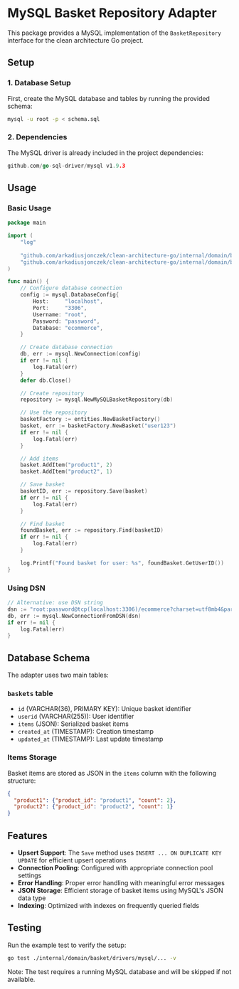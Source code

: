 # MySQL Basket Repository Adapter

This package provides a MySQL implementation of the `BasketRepository` interface for the clean architecture Go project.

## Setup

### 1. Database Setup

First, create the MySQL database and tables by running the provided schema:

```bash
mysql -u root -p < schema.sql
```

### 2. Dependencies

The MySQL driver is already included in the project dependencies:

```go
github.com/go-sql-driver/mysql v1.9.3
```

## Usage

### Basic Usage

```go
package main

import (
    "log"
    
    "github.com/arkadiusjonczek/clean-architecture-go/internal/domain/basket/business/entities"
    "github.com/arkadiusjonczek/clean-architecture-go/internal/domain/basket/drivers/mysql"
)

func main() {
    // Configure database connection
    config := mysql.DatabaseConfig{
        Host:     "localhost",
        Port:     "3306",
        Username: "root",
        Password: "password",
        Database: "ecommerce",
    }

    // Create database connection
    db, err := mysql.NewConnection(config)
    if err != nil {
        log.Fatal(err)
    }
    defer db.Close()

    // Create repository
    repository := mysql.NewMySQLBasketRepository(db)

    // Use the repository
    basketFactory := entities.NewBasketFactory()
    basket, err := basketFactory.NewBasket("user123")
    if err != nil {
        log.Fatal(err)
    }

    // Add items
    basket.AddItem("product1", 2)
    basket.AddItem("product2", 1)

    // Save basket
    basketID, err := repository.Save(basket)
    if err != nil {
        log.Fatal(err)
    }

    // Find basket
    foundBasket, err := repository.Find(basketID)
    if err != nil {
        log.Fatal(err)
    }

    log.Printf("Found basket for user: %s", foundBasket.GetUserID())
}
```

### Using DSN

```go
// Alternative: use DSN string
dsn := "root:password@tcp(localhost:3306)/ecommerce?charset=utf8mb4&parseTime=True&loc=Local"
db, err := mysql.NewConnectionFromDSN(dsn)
if err != nil {
    log.Fatal(err)
}
```

## Database Schema

The adapter uses two main tables:

### `baskets` table
- `id` (VARCHAR(36), PRIMARY KEY): Unique basket identifier
- `userid` (VARCHAR(255)): User identifier
- `items` (JSON): Serialized basket items
- `created_at` (TIMESTAMP): Creation timestamp
- `updated_at` (TIMESTAMP): Last update timestamp

### Items Storage
Basket items are stored as JSON in the `items` column with the following structure:

```json
{
  "product1": {"product_id": "product1", "count": 2},
  "product2": {"product_id": "product2", "count": 1}
}
```

## Features

- **Upsert Support**: The `Save` method uses `INSERT ... ON DUPLICATE KEY UPDATE` for efficient upsert operations
- **Connection Pooling**: Configured with appropriate connection pool settings
- **Error Handling**: Proper error handling with meaningful error messages
- **JSON Storage**: Efficient storage of basket items using MySQL's JSON data type
- **Indexing**: Optimized with indexes on frequently queried fields

## Testing

Run the example test to verify the setup:

```bash
go test ./internal/domain/basket/drivers/mysql/... -v
```

Note: The test requires a running MySQL database and will be skipped if not available.
